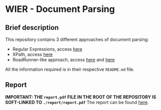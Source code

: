# WIER - Document Parsing
## Brief description

This repository contains 3 different approaches of document parsing:

- Regular Expressions, access [here](./implementation/regex/README.md)
- XPath, access [here](./implementation/xpath/README.md)
- RoadRunner-like approach, access [here](./implementation/road_runner_v1/README.md) and [here](./implementation/road_runner/README.md)

All the information required is in their respective `README.md` file.

## Report
**IMPORTANT: THE `report.pdf` FILE IN THE ROOT OF THE REPOSITORY IS SOFT-LINKED TO `./report/report.pdf`**
The report can be found [here](./report/report.pdf).
